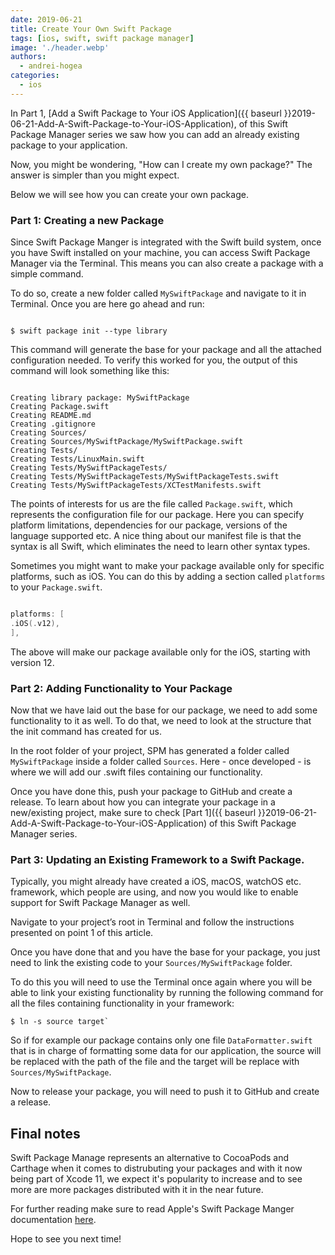 ```yaml
---
date: 2019-06-21
title: Create Your Own Swift Package
tags: [ios, swift, swift package manager]
image: './header.webp'
authors:
  - andrei-hogea
categories:
  - ios
---
```


In Part 1, [Add a Swift Package to Your iOS Application]({{ baseurl }}2019-06-21-Add-A-Swift-Package-to-Your-iOS-Application), of this Swift Package Manager series we saw how you can add an already existing package to your application.

Now, you might be wondering, "How can I create my own package?" The answer is simpler than you might expect.

Below we will see how you can create your own package.

### Part 1: Creating a new Package

Since Swift Package Manger is integrated with the Swift build system, once you have Swift installed on your machine, you can access Swift Package Manager via the Terminal. This means you can also create a package with a simple command.

To do so, create a new folder called `MySwiftPackage` and navigate to it in Terminal. Once you are here go ahead and run:

```

$ swift package init --type library

```

This command will generate the base for your package and all the attached configuration needed. To verify this worked for you, the output of this command will look something like this:

```

Creating library package: MySwiftPackage
Creating Package.swift
Creating README.md
Creating .gitignore
Creating Sources/
Creating Sources/MySwiftPackage/MySwiftPackage.swift
Creating Tests/
Creating Tests/LinuxMain.swift
Creating Tests/MySwiftPackageTests/
Creating Tests/MySwiftPackageTests/MySwiftPackageTests.swift
Creating Tests/MySwiftPackageTests/XCTestManifests.swift

```

The points of interests for us are the file called `Package.swift`, which represents the configuration file for our package. Here you can specify platform limitations, dependencies for our package, versions of the language supported etc. A nice thing about our manifest file is that the syntax is all Swift, which eliminates the need to learn other syntax types.

Sometimes you might want to make your package available only for specific platforms, such as iOS. You can do this by adding a section called `platforms` to your `Package.swift`.

```swift

platforms: [
.iOS(.v12),
],

```

The above will make our package available only for the iOS, starting with version 12.

### Part 2: Adding Functionality to Your Package

Now that we have laid out the base for our package, we need to add some functionality to it as well. To do that, we need to look at the structure that the init command has created for us.

In the root folder of your project, SPM has generated a folder called `MySwiftPackage` inside a folder called `Sources`. Here - once developed - is where we will add our .swift files containing our functionality.

Once you have done this, push your package to GitHub and create a release. To learn about how you can integrate your package in a new/existing project, make sure to check [Part 1]({{ baseurl }}2019-06-21-Add-A-Swift-Package-to-Your-iOS-Application) of this Swift Package Manager series.

### Part 3: Updating an Existing Framework to a Swift Package.

Typically, you might already have created a iOS, macOS, watchOS etc. framework, which people are using, and now you would like to enable support for Swift Package Manager as well.

Navigate to your project’s root in Terminal and follow the instructions presented on point 1 of this article.

Once you have done that and you have the base for your package, you just need to link the existing code to your `Sources/MySwiftPackage` folder.

To do this you will need to use the Terminal once again where you will be able to link your existing functionality by running the following command for all the files containing functionality in your framework:

```
$ ln -s source target`

```

So if for example our package contains only one file `DataFormatter.swift` that is in charge of formatting some data for our application, the source will be replaced with the path of the file and the target will be replace with `Sources/MySwiftPackage`.

Now to release your package, you will need to push it to GitHub and create a release.

## Final notes

Swift Package Manage represents an alternative to CocoaPods and Carthage when it comes to distrubuting your packages and with it now being part of Xcode 11, we expect it's popularity to increase and to see more are more packages distributed with it in the near future.

For further reading make sure to read Apple's Swift Package Manger documentation [here](https://swift.org/package-manager/).

Hope to see you next time!
